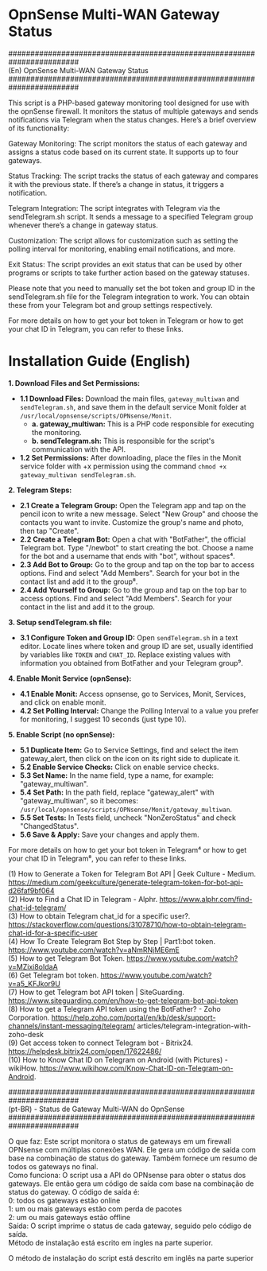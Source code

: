 # OpnSense Multi-WAN Gateway Status <br />
######################################################################## <br />
(En) OpnSense Multi-WAN Gateway Status <br />
######################################################################## <br />

This script is a PHP-based gateway monitoring tool designed for use with the opnSense firewall. It monitors the status of multiple gateways and sends notifications via Telegram when the status changes. Here’s a brief overview of its functionality: <br />

Gateway Monitoring: The script monitors the status of each gateway and assigns a status code based on its current state. It supports up to four gateways. <br />

Status Tracking: The script tracks the status of each gateway and compares it with the previous state. If there’s a change in status, it triggers a notification. <br />

Telegram Integration: The script integrates with Telegram via the sendTelegram.sh script. It sends a message to a specified Telegram group whenever there’s a change in gateway status. <br />

Customization: The script allows for customization such as setting the polling interval for monitoring, enabling email notifications, and more. <br />

Exit Status: The script provides an exit status that can be used by other programs or scripts to take further action based on the gateway statuses. <br />

Please note that you need to manually set the bot token and group ID in the sendTelegram.sh file for the Telegram integration to work. You can obtain these from your Telegram bot and group settings respectively. <br />

For more details on how to get your bot token in Telegram or how to get your chat ID in Telegram, you can refer to these links. <br />


# Installation Guide (English)

**1. Download Files and Set Permissions:**
- **1.1 Download Files:** Download the main files, `gateway_multiwan` and `sendTelegram.sh`, and save them in the default service Monit folder at `/usr/local/opnsense/scripts/OPNsense/Monit`.
    - **a. gateway_multiwan:** This is a PHP code responsible for executing the monitoring.
    - **b. sendTelegram.sh:** This is responsible for the script's communication with the API.
- **1.2 Set Permissions:** After downloading, place the files in the Monit service folder with +x permission using the command `chmod +x gateway_multiwan sendTelegram.sh`.

**2. Telegram Steps:**
- **2.1 Create a Telegram Group:** Open the Telegram app and tap on the pencil icon to write a new message. Select "New Group" and choose the contacts you want to invite. Customize the group's name and photo, then tap "Create".
- **2.2 Create a Telegram Bot:** Open a chat with "BotFather", the official Telegram bot. Type "/newbot" to start creating the bot. Choose a name for the bot and a username that ends with "bot", without spaces⁴.
- **2.3 Add Bot to Group:** Go to the group and tap on the top bar to access options. Find and select "Add Members". Search for your bot in the contact list and add it to the group⁸.
- **2.4 Add Yourself to Group:** Go to the group and tap on the top bar to access options. Find and select "Add Members". Search for your contact in the list and add it to the group.

**3. Setup sendTelegram.sh file:**
- **3.1 Configure Token and Group ID:** Open `sendTelegram.sh` in a text editor. Locate lines where token and group ID are set, usually identified by variables like `TOKEN` and `CHAT_ID`. Replace existing values with information you obtained from BotFather and your Telegram group⁹.

**4. Enable Monit Service (opnSense):**
- **4.1 Enable Monit:** Access opnsense, go to Services, Monit, Services, and click on enable monit.
- **4.2 Set Polling Interval:** Change the Polling Interval to a value you prefer for monitoring, I suggest 10 seconds (just type 10).

**5. Enable Script (no opnSense):**
- **5.1 Duplicate Item:** Go to Service Settings, find and select the item gateway_alert, then click on the icon on its right side to duplicate it.
- **5.2 Enable Service Checks:** Click on enable service checks.
- **5.3 Set Name:** In the name field, type a name, for example: "gateway_multiwan".
- **5.4 Set Path:** In the path field, replace "gateway_alert" with "gateway_multiwan", so it becomes: `/usr/local/opnsense/scripts/OPNsense/Monit/gateway_multiwan`.
- **5.5 Set Tests:** In Tests field, uncheck "NonZeroStatus" and check "ChangedStatus".
- **5.6 Save & Apply:** Save your changes and apply them.

For more details on how to get your bot token in Telegram⁴ or how to get your chat ID in Telegram⁸, you can refer to these links.

(1) How to Generate a Token for Telegram Bot API | Geek Culture - Medium. https://medium.com/geekculture/generate-telegram-token-for-bot-api-d26faf9bf064 <br />
(2) How to Find a Chat ID in Telegram - Alphr. https://www.alphr.com/find-chat-id-telegram/ <br />
(3) How to obtain Telegram chat_id for a specific user?. https://stackoverflow.com/questions/31078710/how-to-obtain-telegram-chat-id-for-a-specific-user <br />
(4) How To Create Telegram Bot Step by Step | Part1:bot token. https://www.youtube.com/watch?v=aNmRNjME6mE <br />
(5) How to get Telegram Bot Token. https://www.youtube.com/watch?v=MZixi8oIdaA <br />
(6) Get Telegram bot token. https://www.youtube.com/watch?v=a5_KFJkor9U <br />
(7) How to get Telegram bot API token | SiteGuarding. https://www.siteguarding.com/en/how-to-get-telegram-bot-api-token <br />
(8) How to get a Telegram API token using the BotFather? - Zoho Corporation. https://help.zoho.com/portal/en/kb/desk/support-channels/instant-messaging/telegram/ articles/telegram-integration-with-zoho-desk <br />
(9) Get access token to connect Telegram bot - Bitrix24. https://helpdesk.bitrix24.com/open/17622486/ <br />
(10) How to Know Chat ID on Telegram on Android (with Pictures) - wikiHow. https://www.wikihow.com/Know-Chat-ID-on-Telegram-on-Android.  <br />
  

######################################################################## <br />
(pt-BR) - Status de Gateway Multi-WAN do OpnSense <br />
######################################################################## <br />

O que faz: Este script monitora o status de gateways em um firewall OPNsense com múltiplas conexões WAN. Ele gera um código de saída com base na combinação de status do gateway. Também fornece um resumo de todos os gateways no final. <br />
Como funciona: O script usa a API do OPNsense para obter o status dos gateways. Ele então gera um código de saída com base na combinação de status do gateway. O código de saída é: <br />
0: todos os gateways estão online <br />
1: um ou mais gateways estão com perda de pacotes <br />
2: um ou mais gateways estão offline <br />
Saída: O script imprime o status de cada gateway, seguido pelo código de saída. <br />
Método de instalação está escrito em ingles na parte superior. <br />

O método de instalação do script está descrito em inglês na parte superior